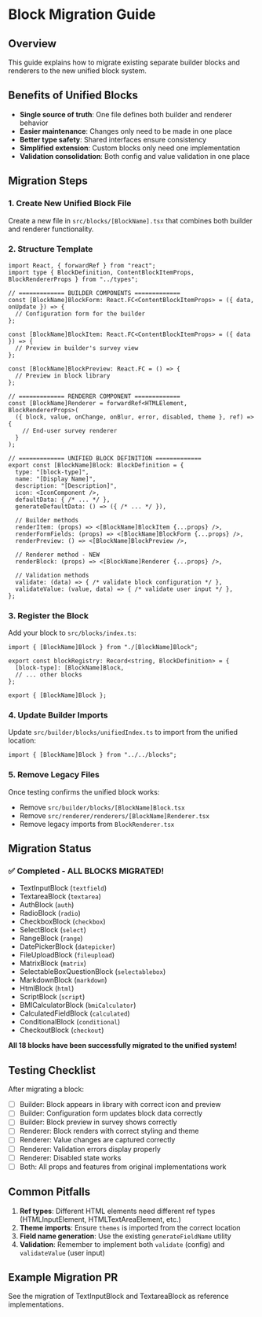 # Block Migration Guide

## Overview
This guide explains how to migrate existing separate builder blocks and renderers to the new unified block system.

## Benefits of Unified Blocks
- **Single source of truth**: One file defines both builder and renderer behavior
- **Easier maintenance**: Changes only need to be made in one place
- **Better type safety**: Shared interfaces ensure consistency
- **Simplified extension**: Custom blocks only need one implementation
- **Validation consolidation**: Both config and value validation in one place

## Migration Steps

### 1. Create New Unified Block File
Create a new file in `src/blocks/[BlockName].tsx` that combines both builder and renderer functionality.

### 2. Structure Template
```tsx
import React, { forwardRef } from "react";
import type { BlockDefinition, ContentBlockItemProps, BlockRendererProps } from "../types";

// ============= BUILDER COMPONENTS =============
const [BlockName]BlockForm: React.FC<ContentBlockItemProps> = ({ data, onUpdate }) => {
  // Configuration form for the builder
};

const [BlockName]BlockItem: React.FC<ContentBlockItemProps> = ({ data }) => {
  // Preview in builder's survey view
};

const [BlockName]BlockPreview: React.FC = () => {
  // Preview in block library
};

// ============= RENDERER COMPONENT =============
const [BlockName]Renderer = forwardRef<HTMLElement, BlockRendererProps>(
  ({ block, value, onChange, onBlur, error, disabled, theme }, ref) => {
    // End-user survey renderer
  }
);

// ============= UNIFIED BLOCK DEFINITION =============
export const [BlockName]Block: BlockDefinition = {
  type: "[block-type]",
  name: "[Display Name]",
  description: "[Description]",
  icon: <IconComponent />,
  defaultData: { /* ... */ },
  generateDefaultData: () => ({ /* ... */ }),
  
  // Builder methods
  renderItem: (props) => <[BlockName]BlockItem {...props} />,
  renderFormFields: (props) => <[BlockName]BlockForm {...props} />,
  renderPreview: () => <[BlockName]BlockPreview />,
  
  // Renderer method - NEW
  renderBlock: (props) => <[BlockName]Renderer {...props} />,
  
  // Validation methods
  validate: (data) => { /* validate block configuration */ },
  validateValue: (value, data) => { /* validate user input */ },
};
```

### 3. Register the Block
Add your block to `src/blocks/index.ts`:
```tsx
import { [BlockName]Block } from "./[BlockName]Block";

export const blockRegistry: Record<string, BlockDefinition> = {
  [block-type]: [BlockName]Block,
  // ... other blocks
};

export { [BlockName]Block };
```

### 4. Update Builder Imports
Update `src/builder/blocks/unifiedIndex.ts` to import from the unified location:
```tsx
import { [BlockName]Block } from "../../blocks";
```

### 5. Remove Legacy Files
Once testing confirms the unified block works:
- Remove `src/builder/blocks/[BlockName]Block.tsx`
- Remove `src/renderer/renderers/[BlockName]Renderer.tsx`
- Remove legacy imports from `BlockRenderer.tsx`

## Migration Status

### ✅ Completed - ALL BLOCKS MIGRATED!
- TextInputBlock (`textfield`)
- TextareaBlock (`textarea`)
- AuthBlock (`auth`)
- RadioBlock (`radio`)
- CheckboxBlock (`checkbox`)
- SelectBlock (`select`)
- RangeBlock (`range`)
- DatePickerBlock (`datepicker`)
- FileUploadBlock (`fileupload`)
- MatrixBlock (`matrix`)
- SelectableBoxQuestionBlock (`selectablebox`)
- MarkdownBlock (`markdown`)
- HtmlBlock (`html`)
- ScriptBlock (`script`)
- BMICalculatorBlock (`bmiCalculator`)
- CalculatedFieldBlock (`calculated`)
- ConditionalBlock (`conditional`)
- CheckoutBlock (`checkout`)

**All 18 blocks have been successfully migrated to the unified system!**

## Testing Checklist
After migrating a block:
- [ ] Builder: Block appears in library with correct icon and preview
- [ ] Builder: Configuration form updates block data correctly
- [ ] Builder: Block preview in survey shows correctly
- [ ] Renderer: Block renders with correct styling and theme
- [ ] Renderer: Value changes are captured correctly
- [ ] Renderer: Validation errors display properly
- [ ] Renderer: Disabled state works
- [ ] Both: All props and features from original implementations work

## Common Pitfalls
1. **Ref types**: Different HTML elements need different ref types (HTMLInputElement, HTMLTextAreaElement, etc.)
2. **Theme imports**: Ensure `themes` is imported from the correct location
3. **Field name generation**: Use the existing `generateFieldName` utility
4. **Validation**: Remember to implement both `validate` (config) and `validateValue` (user input)

## Example Migration PR
See the migration of TextInputBlock and TextareaBlock as reference implementations.